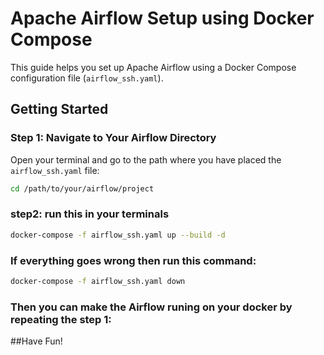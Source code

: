# Apache Airflow Setup using Docker Compose

This guide helps you set up Apache Airflow using a Docker Compose configuration file (`airflow_ssh.yaml`).

## Getting Started

### Step 1: Navigate to Your Airflow Directory

Open your terminal and go to the path where you have placed the `airflow_ssh.yaml` file:

```bash
cd /path/to/your/airflow/project
```

### step2: run this in your terminals
```bash
docker-compose -f airflow_ssh.yaml up --build -d     ‍‍‍
```

### If everything goes wrong then run this command:
```bash
docker-compose -f airflow_ssh.yaml down
```

### Then you can make the Airflow runing on your docker by repeating the step 1:
##Have Fun!
